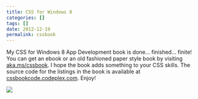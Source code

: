 ```yaml
---
title: CSS for Windows 8
categories: []
tags: []
date: 2012-12-19
permalink: cssbook
---
```


My CSS for Windows 8 App Development book is done... finished... finite! You can get an ebook or an old fashioned paper style book by visiting [aka.ms/cssbook](http://aka.ms/cssbook). I hope the book adds something to your CSS skills. The source code for the listings in the book is available at [cssbookcode.codeplex.com](http://cssbookcode.codeplex.com). Enjoy!
<!-- xmore -->

![](/files/cssbook_01.png)